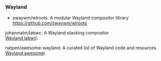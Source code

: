 ### Wayland

* swaywm/wlroots: A modular Wayland compositor library
https://github.com/swaywm/wlroots

johanmalm/labwc: A Wayland stacking compositor\
[Wayland labwc](https://github.com/johanmalm/labwc)\

natpen/awesome-wayland: A curated list of Wayland code and resources\
[Wayland awesome](https://github.com/natpen/awesome-wayland)\

